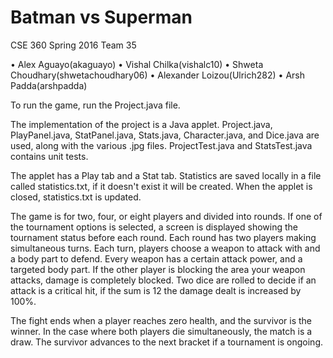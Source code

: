 # Batman vs Superman

CSE 360 Spring 2016 Team 35

•	Alex Aguayo(akaguayo)
•	Vishal Chilka(vishalc10)
•	Shweta Choudhary(shwetachoudhary06)
•	Alexander Loizou(Ulrich282)
•	Arsh Padda(arshpadda)


To run the game, run the Project.java file.

The implementation of the project is a Java applet.  Project.java, PlayPanel.java, StatPanel.java, Stats.java, Character.java, and Dice.java are used, along with the various .jpg files.  ProjectTest.java and StatsTest.java contains unit tests.

The applet has a Play tab and a Stat tab.
Statistics are saved locally in a file called statistics.txt, if it doesn't exist it will be created.
When the applet is closed, statistics.txt is updated.

The game is for two, four, or eight players and divided into rounds.
If one of the tournament options is selected, a screen is displayed showing the tournament status before each round.
Each round has two players making simultaneous turns.
Each turn, players choose a weapon to attack with and a body part to defend.
Every weapon has a certain attack power, and a targeted body part.
If the other player is blocking the area your weapon attacks, damage is completely blocked.
Two dice are rolled to decide if an attack is a critical hit, if the sum is 12 the damage dealt is increased by 100%.

The fight ends when a player reaches zero health, and the survivor is the winner.
In the case where both players die simultaneously, the match is a draw.
The survivor advances to the next bracket if a tournament is ongoing.
